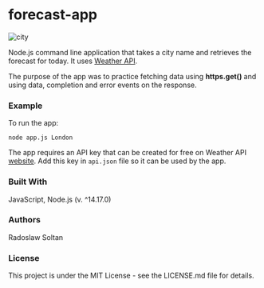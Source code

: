 # forecast-app

![city](https://user-images.githubusercontent.com/42295023/139322847-f1e73bbd-0dd0-4b0e-9339-dbc91976ac5e.png)


Node.js command line application that takes a city name and retrieves the forecast for today.
It uses [Weather API](https://www.weatherapi.com).

The purpose of the app was to practice fetching data using **https.get()** and using data, completion and error events on the response.

### Example

To run the app:
```
node app.js London
```
The app requires an API key that can be created for free on Weather API [website](https://www.weatherapi.com/pricing.aspx).
Add this key in ``api.json`` file so it can be used by the app. 

### Built With
JavaScript, Node.js (v. ^14.17.0)

### Authors
Radoslaw Soltan

### License
This project is under the MIT License - see the LICENSE.md file for details.
